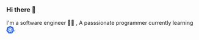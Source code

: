 ### Hi there 👋

I'm a software engineer :man_technologist: , A passsionate programmer currently learning 
<a href="https://kubernetes.io/"><img src="https://github.com/kubernetes/kubernetes/raw/master/logo/logo.png" alt="Kubernetes" width="20" height="20" align="center" /></a>. 



